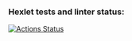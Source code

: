 ### Hexlet tests and linter status:
[![Actions Status](https://github.com/marininiurii/frontend-project-11/actions/workflows/hexlet-check.yml/badge.svg)](https://github.com/marininiurii/frontend-project-11/actions)